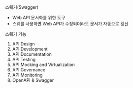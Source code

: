 스웨거(Swagger)
- Web API 문서화를 위한 도구
- 스웨를 사용하면 Web API가 수정되더라도 문서가 자동으로 갱신

스웨거 기능
1) API Design
2) API Development
3) API Documentation
4) API Testing
5) API Mocking and Virtualization
6) API Governance
7) API Monitoring
8) OpenAPI & Swagger


